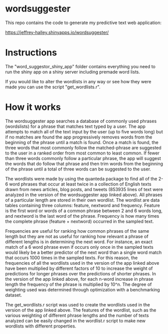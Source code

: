 # wordsuggester
This repo contains the code to generate my predictive text web application:

https://jeffrey-halley.shinyapps.io/wordsuggester/

# Instructions
The "word_suggestor_shiny_app" folder contains everything you need to run the shiny app on a shiny server including premade word lists.

If you would like to alter the wordlists in any way or see how they were made you can use the script "get_wordlists.r".

# How it works
The wordsuggester app searches a database of commonly used phrases (wordslists) for a phrase that matches text typed by a user. The app attempts to match all of the text input by the user (up to five words long) but if no matches are found the app progressively removes words from the beginning of the phrase until a match is found. Once a match is found, the three words that most commonly follow the matched-phrase are suggested to the user in a ranked order from most common to least common. If fewer than three words commonly follow a particular phrase, the app will suggest the words that do follow that phrase and then trim words from the beginning of the phrase until a total of three words can be suggested to the user.

The wordlists were made by using the quanteda package to find all of the 2-6 word phrases that occur at least twice in a collection of English texts drawn from news articles, blog posts, and tweets (853935 lines of text were analyzed in the version of the wordsuggester app linked above). All phrases of a particular length are stored in their own wordlist. The wordlist are data tables containing three columns: feature, nextword and frequency. Feature is the first word or words of a common phrase between 2 and 6 words long, and nextword is the last word of the phrase. Frequency is how many times the complete phrase (feature + nextword) occurred in the sampled text.

Frequencies are useful for ranking how common phrases of the same length but they are not as useful for ranking how relevant a phrase of different lengths is in determining the next word. For instance, an exact match of a 6 word phrase even if occurs only once in the sampled texts would likely be a better predictor of the next word than a single word match that occurs 1000 times in the sampled texts. For this reason, the frequencies of all the wordlists used in the version of the app linked above have been multiplied by different factors of 10 to increase the weight of predictions for longer phrases over the predictions of shorter phrases. In the version of the app linked above, for each n-word increase in phrase length the frequency of the phrase is multiplied by 10^n. The degree of weighting used was determined through optimization with a benchmarking dataset. 

The get_wordlists.r script was used to create the wordlists used in the version of the app linked above. The features of the wordlist, such as the various weighting of different phrase lengths and the number of texts analyzed can be easily changed in the wordlist.r script to make new wordlists with different properties. 

